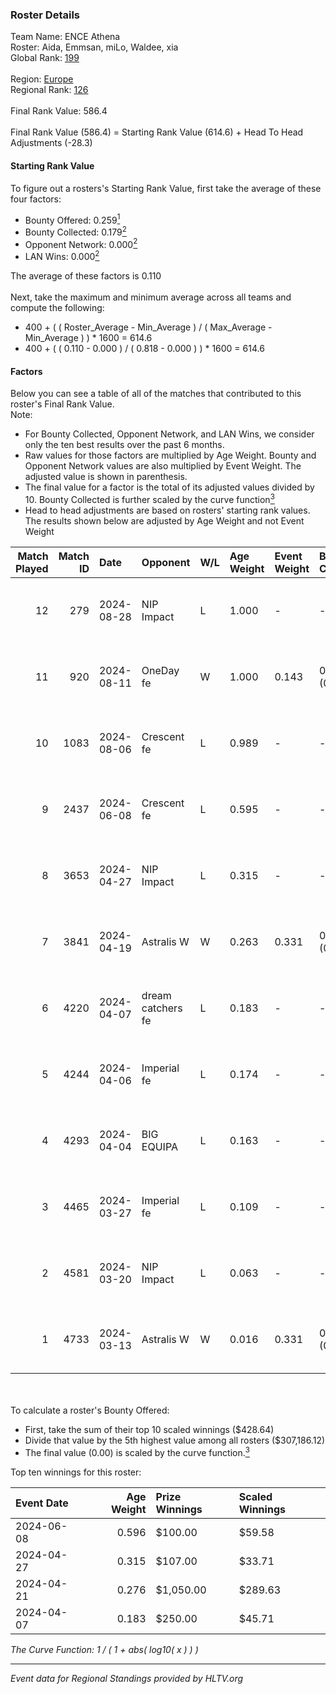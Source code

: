 ### Roster Details<br />
Team Name: ENCE Athena<br />
Roster: Aida, Emmsan, miLo, Waldee, xia<br />
Global Rank: [199](../../standings_global_2024_09_07.md)<br />
<br />
Region: [Europe]( ../../standings_europe_2024_09_07.md)<br />
Regional Rank: [126]( ../../standings_europe_2024_09_07.md)<br />
<br />
Final Rank Value:  586.4<br />
<br />
Final Rank Value (586.4) = Starting Rank Value (614.6) + Head To Head Adjustments (-28.3)<br />

#### Starting Rank Value<br />
To figure out a rosters's Starting Rank Value, first take the average of these four factors:<br />
- Bounty Offered: 0.259[<sup>1</sup>](#table2)
- Bounty Collected: 0.179[<sup>2</sup>](#table1)
- Opponent Network: 0.000[<sup>2</sup>](#table1)
- LAN Wins: 0.000[<sup>2</sup>](#table1)

The average of these factors is 0.110<br />
<br />
Next, take the maximum and minimum average across all teams and compute the following:<br />
- 400 + ( ( Roster_Average - Min_Average ) / ( Max_Average - Min_Average ) ) * 1600 = 614.6
- 400 + ( ( 0.110 - 0.000 ) / ( 0.818 - 0.000 ) ) * 1600 = 614.6


#### Factors<br />
Below you can see a table of all of the matches that contributed to this roster's Final Rank Value.<br />
Note:<br />

- For Bounty Collected, Opponent Network, and LAN Wins, we consider only the ten best results over the past 6 months.
- Raw values for those factors are multiplied by Age Weight. Bounty and Opponent Network values are also multiplied by Event Weight. The adjusted value is shown in parenthesis.
- The final value for a factor is the total of its adjusted values divided by 10. Bounty Collected is further scaled by the curve function[<sup>3</sup>](#curveFunction)
- Head to head adjustments are based on rosters' starting rank values. The results shown below are adjusted by Age Weight and not Event Weight
<span id="table1"></span><br />


| Match Played | Match ID | Date       | Opponent          | W/L | Age Weight | Event Weight | Bounty Collected | Opponent Network | LAN Wins  | H2H Adj. | Roster                              |
| -: | -: | :- | :- | :- | :- | :- | :- | :- | :- | -: | :- |
|           12 |      279 | 2024-08-28 | NIP Impact        | L   | 1.000      | -            | -                | -                | -         |   -11.04 | Aida, Emmsan, miLo, Waldee, xia     |
|           11 |      920 | 2024-08-11 | OneDay fe         | W   | 1.000      | 0.143        | 0.001 (0.000)    | 0.000 (0.000)    | 0 (0.000) |    11.89 | Aida, Emmsan, miLo, Waldee, xia     |
|           10 |     1083 | 2024-08-06 | Crescent fe       | L   | 0.989      | -            | -                | -                | -         |   -13.60 | Aida, Emmsan, miLo, Waldee, xia     |
|            9 |     2437 | 2024-06-08 | Crescent fe       | L   | 0.595      | -            | -                | -                | -         |    -8.61 | Aida, Emmsan, Mileyyy, miLo, Waldee |
|            8 |     3653 | 2024-04-27 | NIP Impact        | L   | 0.315      | -            | -                | -                | -         |    -4.04 | Aida, Emmsan, miLo, Waldee, xia     |
|            7 |     3841 | 2024-04-19 | Astralis W        | W   | 0.263      | 0.331        | 0.001 (0.000)    | 0.008 (0.001)    | 0 (0.000) |     3.09 | Aida, Emmsan, miLo, Waldee, xia     |
|            6 |     4220 | 2024-04-07 | dream catchers fe | L   | 0.183      | -            | -                | -                | -         |    -2.14 | Aida, Emmsan, miLo, Waldee, xia     |
|            5 |     4244 | 2024-04-06 | Imperial fe       | L   | 0.174      | -            | -                | -                | -         |    -0.85 | Aida, Emmsan, miLo, Waldee, xia     |
|            4 |     4293 | 2024-04-04 | BIG EQUIPA        | L   | 0.163      | -            | -                | -                | -         |    -1.85 | Aida, Emmsan, miLo, Waldee, xia     |
|            3 |     4465 | 2024-03-27 | Imperial fe       | L   | 0.109      | -            | -                | -                | -         |    -0.54 | Aida, Emmsan, miLo, Waldee, xia     |
|            2 |     4581 | 2024-03-20 | NIP Impact        | L   | 0.063      | -            | -                | -                | -         |    -0.82 | Aida, Emmsan, miLo, Waldee, xia     |
|            1 |     4733 | 2024-03-13 | Astralis W        | W   | 0.016      | 0.331        | 0.001 (0.000)    | 0.026 (0.000)    | 0 (0.000) |     0.26 | Aida, Emmsan, miLo, Waldee, xia     |

<br />
<span id="table2"></span><br />
To calculate a roster's Bounty Offered:<br />

- First, take the sum of their top 10 scaled winnings ($428.64)
- Divide that value by the 5th highest value among all rosters ($307,186.12)
- The final value (0.00) is scaled by the curve function.[<sup>3</sup>](#curveFunction)

Top ten winnings for this roster:<br />

| Event Date | Age Weight | Prize Winnings | Scaled Winnings |
| :- | -: | :- | :- |
| 2024-06-08 |      0.596 | $100.00        | $59.58          |
| 2024-04-27 |      0.315 | $107.00        | $33.71          |
| 2024-04-21 |      0.276 | $1,050.00      | $289.63         |
| 2024-04-07 |      0.183 | $250.00        | $45.71          |


<span id="curveFunction"></span>_The Curve Function: 1 / ( 1 + abs( log10( x ) ) )_<br />

---
_Event data for Regional Standings provided by HLTV.org_<br />
